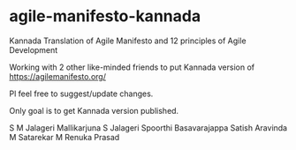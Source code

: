 # agile-manifesto-kannada
Kannada Translation of Agile Manifesto and 12 principles of Agile Development

Working with 2 other like-minded friends to put Kannada version of https://agilemanifesto.org/

Pl feel free to suggest/update changes.

Only goal is to get Kannada version published.  

S M Jalageri
Mallikarjuna S Jalageri
Spoorthi Basavarajappa Satish
Aravinda M Satarekar
M Renuka Prasad
